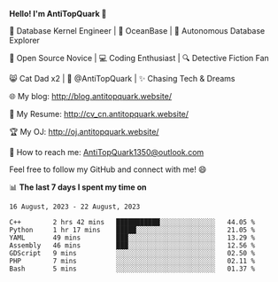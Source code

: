 
**Hello! I'm AntiTopQuark 👋**

🔧 Database Kernel Engineer | 🌊 OceanBase | 🤖 Autonomous Database Explorer

🌱 Open Source Novice | 💻 Coding Enthusiast | 🔍 Detective Fiction Fan

😸 Cat Dad x2 | 🎉 @AntiTopQuark | ✨ Chasing Tech & Dreams

🌐 My blog: http://blog.antitopquark.website/

📄 My Resume: http://cv_cn.antitopquark.website/

🏆 My OJ: http://oj.antitopquark.website/

📧 How to reach me: AntiTopQuark1350@outlook.com

Feel free to follow my GitHub and connect with me! 😄

📊 **The last 7 days I spent my time on** 

<!--START_SECTION:waka-->
```text
16 August, 2023 - 22 August, 2023

C++        2 hrs 42 mins   ███████████░░░░░░░░░░░░░░   44.05 % 
Python     1 hr 17 mins    █████░░░░░░░░░░░░░░░░░░░░   21.05 % 
YAML       49 mins         ███░░░░░░░░░░░░░░░░░░░░░░   13.29 % 
Assembly   46 mins         ███░░░░░░░░░░░░░░░░░░░░░░   12.56 % 
GDScript   9 mins          ░░░░░░░░░░░░░░░░░░░░░░░░░   02.50 % 
PHP        7 mins          ░░░░░░░░░░░░░░░░░░░░░░░░░   02.11 % 
Bash       5 mins          ░░░░░░░░░░░░░░░░░░░░░░░░░   01.37 %
```
<!--END_SECTION:waka-->



